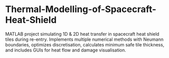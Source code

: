 # Thermal-Modelling-of-Spacecraft-Heat-Shield
MATLAB project simulating 1D &amp; 2D heat transfer in spacecraft heat shield tiles during re-entry. Implements multiple numerical methods with Neumann boundaries, optimizes discretisation, calculates minimum safe tile thickness, and includes GUIs for heat flow and damage visualisation.
